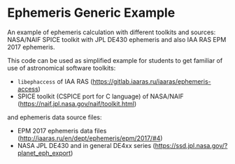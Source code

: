 # Ephemeris Generic Example

An example of ephemeris calculation with different toolkits and sources: NASA/NAIF SPICE toolkit with JPL DE430 ephemeris and also IAA RAS EPM 2017 ephemeris.

This code can be used as simplified example for students to get familiar of use of astronomical software toolkits:

* `libephaccess` of IAA RAS (https://gitlab.iaaras.ru/iaaras/ephemeris-access)
* SPICE toolkit (CSPICE port for C language) of NASA/NAIF (https://naif.jpl.nasa.gov/naif/toolkit.html)

and ephemeris data source files:

* EPM 2017 ephemeris data files (http://iaaras.ru/en/dept/ephemeris/epm/2017/#4)
* NASA JPL DE430 and in general DE4xx series (https://ssd.jpl.nasa.gov/?planet_eph_export)
